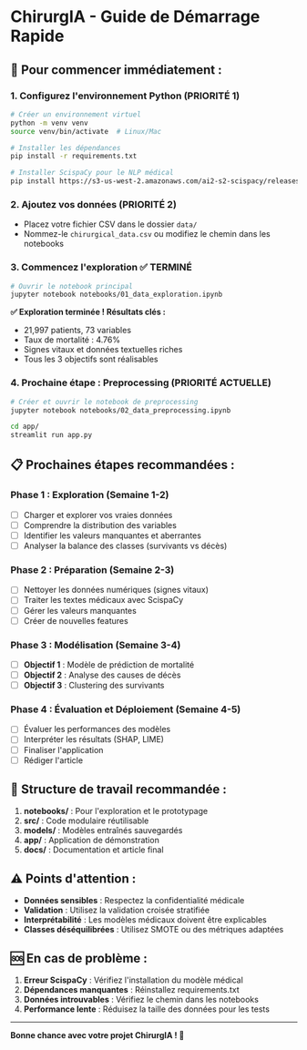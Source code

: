 # ChirurgIA - Guide de Démarrage Rapide

## 🚀 Pour commencer immédiatement :

### 1. **Configurez l'environnement Python** (PRIORITÉ 1)
```bash
# Créer un environnement virtuel
python -m venv venv
source venv/bin/activate  # Linux/Mac

# Installer les dépendances
pip install -r requirements.txt

# Installer ScispaCy pour le NLP médical
pip install https://s3-us-west-2.amazonaws.com/ai2-s2-scispacy/releases/v0.5.0/en_core_sci_sm-0.5.0.tar.gz
```

### 2. **Ajoutez vos données** (PRIORITÉ 2)
- Placez votre fichier CSV dans le dossier `data/`
- Nommez-le `chirurgical_data.csv` ou modifiez le chemin dans les notebooks

### 3. **Commencez l'exploration** ✅ **TERMINÉ**
```bash
# Ouvrir le notebook principal
jupyter notebook notebooks/01_data_exploration.ipynb
```
**✅ Exploration terminée ! Résultats clés :**
- 21,997 patients, 73 variables  
- Taux de mortalité : 4.76%
- Signes vitaux et données textuelles riches
- Tous les 3 objectifs sont réalisables

### 4. **Prochaine étape : Preprocessing** (PRIORITÉ ACTUELLE)
```bash
# Créer et ouvrir le notebook de preprocessing
jupyter notebook notebooks/02_data_preprocessing.ipynb
```
```bash
cd app/
streamlit run app.py
```

## 📋 Prochaines étapes recommandées :

### Phase 1 : Exploration (Semaine 1-2)
- [ ] Charger et explorer vos vraies données
- [ ] Comprendre la distribution des variables
- [ ] Identifier les valeurs manquantes et aberrantes
- [ ] Analyser la balance des classes (survivants vs décès)

### Phase 2 : Préparation (Semaine 2-3)
- [ ] Nettoyer les données numériques (signes vitaux)
- [ ] Traiter les textes médicaux avec ScispaCy
- [ ] Gérer les valeurs manquantes
- [ ] Créer de nouvelles features

### Phase 3 : Modélisation (Semaine 3-4)
- [ ] **Objectif 1** : Modèle de prédiction de mortalité
- [ ] **Objectif 2** : Analyse des causes de décès
- [ ] **Objectif 3** : Clustering des survivants

### Phase 4 : Évaluation et Déploiement (Semaine 4-5)
- [ ] Évaluer les performances des modèles
- [ ] Interpréter les résultats (SHAP, LIME)
- [ ] Finaliser l'application
- [ ] Rédiger l'article

## 🔧 Structure de travail recommandée :

1. **notebooks/** : Pour l'exploration et le prototypage
2. **src/** : Code modulaire réutilisable
3. **models/** : Modèles entraînés sauvegardés
4. **app/** : Application de démonstration
5. **docs/** : Documentation et article final

## ⚠️ Points d'attention :

- **Données sensibles** : Respectez la confidentialité médicale
- **Validation** : Utilisez la validation croisée stratifiée
- **Interprétabilité** : Les modèles médicaux doivent être explicables
- **Classes déséquilibrées** : Utilisez SMOTE ou des métriques adaptées

## 🆘 En cas de problème :

1. **Erreur ScispaCy** : Vérifiez l'installation du modèle médical
2. **Dépendances manquantes** : Réinstallez requirements.txt
3. **Données introuvables** : Vérifiez le chemin dans les notebooks
4. **Performance lente** : Réduisez la taille des données pour les tests

---

**Bonne chance avec votre projet ChirurgIA ! 🏥**
